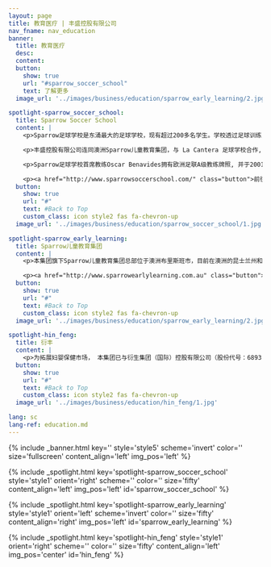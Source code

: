 ```yaml
---
layout: page
title: 教育医疗 | 丰盛控股有限公司
nav_fname: nav_education
banner:
  title: 教育医疗
  desc:
  content:
  button:
    show: true
    url: "#sparrow_soccer_school"
    text: 了解更多
  image_url: '../images/business/education/sparrow_early_learning/2.jpg'

spotlight-sparrow_soccer_school:
  title: Sparrow Soccer School
  content: |
    <p>Sparrow足球学校是东涌最大的足球学校，现有超过200多名学生。学校透过足球训练，培养儿童身心全面发展，让他们建立健康生活方式。</p>

    <p>丰盛控股有限公司连同澳洲Sparrow儿童教育集团，与 La Cantera 足球学校合作, 为3-12岁的儿童提供足球班及训练营，同时宣布将足球学校命名为“Sparrow足球学校”。</p>

    <p>Sparrow足球学校首席教练Oscar Benavides拥有欧洲足联A级教练牌照, 并于2001年起在香港执教。他曾以半职业身份为不同香港足总注册的球队效力。</p>

    <p><a href="http://www.sparrowsoccerschool.com/" class="button">前往网站</a></p>
  button:
    show: true
    url: "#"
    text: #Back to Top
    custom_class: icon style2 fas fa-chevron-up
  image_url: '../images/business/education/sparrow_soccer_school/1.jpg'

spotlight-sparrow_early_learning:
  title: Sparrow儿童教育集团
  content: |
    <p>本集团旗下Sparrow儿童教育集团总部位于澳洲布里斯班市，目前在澳洲的昆士兰州和维多利亚州管理运营约30个儿童托管中心，为0-6岁儿童提供日间托管及教育服务。Sparrow在澳洲当地拥有良好的声誉及丰富经验的管理团队。</p>

    <p><a href="http://www.sparrowearlylearning.com.au" class="button">前往网站</a></p>
  button:
    show: true
    url: "#"
    text: #Back to Top
    custom_class: icon style2 fas fa-chevron-up
  image_url: '../images/business/education/sparrow_early_learning/2.jpg'

spotlight-hin_feng:
  title: 衍丰
  content: |
    <p>为拓展妇婴保健市场， 本集团已与衍生集团（国际）控股有限公司（股份代号：6893.HK）成立合营企业衍丰投资（南京）有限公司，以拓展妇婴中医保健以及诊断及治疗服务业务，借以把握此快速增长之市场。衍生儿童中医健康中心已于2017年6月25日于香港沙田石门正式开业。主要提供按摩、脊椎护理、眼睛护理及针灸等儿童成长的健康服务。</p>
  button:
    show: true
    url: "#"
    text: #Back to Top
    custom_class: icon style2 fas fa-chevron-up
  image_url: '../images/business/education/hin_feng/1.jpg'

lang: sc
lang-ref: education.md
---
```

<!-- Welcome Banner -->
{% include _banner.html key='' style='style5' scheme='invert' color='' size='fullscreen' content_align='left' img_pos='left' %}

<!-- Properties -->
{% include _spotlight.html key='spotlight-sparrow_soccer_school' style='style1' orient='right' scheme='' color='' size='fifty' content_align='left' img_pos='left' id='sparrow_soccer_school' %}

{% include _spotlight.html key='spotlight-sparrow_early_learning' style='style1' orient='left' scheme='invert' color='' size='fifty' content_align='right' img_pos='left' id='sparrow_early_learning' %}

{% include _spotlight.html key='spotlight-hin_feng' style='style1' orient='right' scheme='' color='' size='fifty' content_align='left' img_pos='center' id='hin_feng' %}

